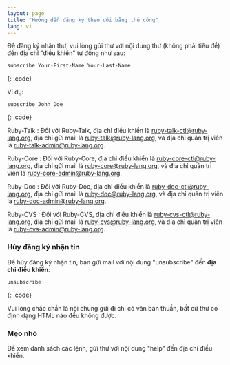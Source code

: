 ```yaml
---
layout: page
title: "Hướng dẫn đăng ký theo dõi bằng thủ công"
lang: vi
---
```


Để đăng ký nhận thư, vui lòng gửi thư với nội dung thư (không phải tiêu đề)
đến địa chỉ "điều khiển" tự động như sau:

    subscribe Your-First-Name Your-Last-Name
{: .code}

Ví dụ:

    subscribe John Doe
{: .code}

Ruby-Talk
: Đối với Ruby-Talk, địa chỉ điều khiển là
  [ruby-talk-ctl@ruby-lang.org](mailto:ruby-talk-ctl@ruby-lang.org), địa chỉ gửi mail là
  [ruby-talk@ruby-lang.org](mailto:ruby-talk@ruby-lang.org), và địa chỉ quản trị viên là
  [ruby-talk-admin@ruby-lang.org](mailto:ruby-talk-admin@ruby-lang.org).

Ruby-Core
: Đối với Ruby-Core, địa chỉ điều khiển là
  [ruby-core-ctl@ruby-lang.org](mailto:ruby-core-ctl@ruby-lang.org), địa chỉ gửi mail là
  [ruby-core@ruby-lang.org](mailto:ruby-core@ruby-lang.org), và địa chỉ quản trị viên là
  [ruby-core-admin@ruby-lang.org](mailto:ruby-core-admin@ruby-lang.org).

Ruby-Doc
: Đối với Ruby-Doc, địa chỉ điều khiển là
  [ruby-doc-ctl@ruby-lang.org](mailto:ruby-doc-ctl@ruby-lang.org), địa chỉ gửi mail là
  [ruby-doc@ruby-lang.org](mailto:ruby-doc@ruby-lang.org), và địa chỉ quản trị viên là
  [ruby-doc-admin@ruby-lang.org](mailto:ruby-doc-admin@ruby-lang.org).

Ruby-CVS
: Đối với Ruby-CVS, địa chỉ điều khiển là
  [ruby-cvs-ctl@ruby-lang.org](mailto:ruby-cvs-ctl@ruby-lang.org), địa chỉ gửi mail là
  [ruby-cvs@ruby-lang.org](mailto:ruby-cvs@ruby-lang.org), và địa chỉ quản trị viên là
  [ruby-cvs-admin@ruby-lang.org](mailto:ruby-cvs-admin@ruby-lang.org).

### Hủy đăng ký nhận tin

Để hủy đăng ký nhận tin, bạn gửi mail với nội dung "unsubscribe" đến
**địa chỉ điều khiển**:

    unsubscribe
{: .code}

Vui lòng chắc chắn là nội chung gửi đi chỉ có văn bản thuần,
bất cứ thư có định dạng HTML nào đều không được.

### Mẹo nhỏ

Để xem danh sách các lệnh, gửi thư với nội dung "help" đến địa chỉ điều khiển.

